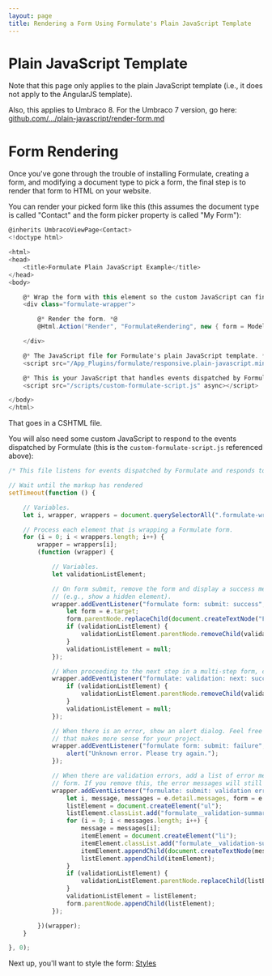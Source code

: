 ```yaml
---
layout: page
title: Rendering a Form Using Formulate's Plain JavaScript Template
---
```


# Plain JavaScript Template

Note that this page only applies to the plain JavaScript template (i.e., it does not apply to the AngularJS template).

Also, this applies to Umbraco 8. For the Umbraco 7 version, go here: [github.com/.../plain-javascript/render-form.md](https://github.com/rhythmagency/formulate/blob/a0b705a71a6a9034e1041d7c8d08ee4a748a6359/plain-javascript/render-form.md)

# Form Rendering

Once you've gone through the trouble of installing Formulate, creating a form, and modifying a document type to pick a form,
the final step is to render that form to HTML on your website.

You can render your picked form like this (this assumes the document type is called "Contact" and the form picker property is called "My Form"):

```csharp
@inherits UmbracoViewPage<Contact>
<!doctype html>

<html>
<head>
    <title>Formulate Plain JavaScript Example</title>
</head>
<body>

    @* Wrap the form with this element so the custom JavaScript can find it. *@
    <div class="formulate-wrapper">

        @* Render the form. *@
        @Html.Action("Render", "FormulateRendering", new { form = Model.MyForm })

    </div>

    @* The JavaScript file for Formulate's plain JavaScript template. *@
    <script src="/App_Plugins/formulate/responsive.plain-javascript.min.js" async></script>

    @* This is your JavaScript that handles events dispatched by Formulate. *@
    <script src="/scripts/custom-formulate-script.js" async></script>

</body>
</html>
```

That goes in a CSHTML file.

You will also need some custom JavaScript to respond to the events dispatched by Formulate (this is the `custom-formulate-script.js` referenced above):

```js
/* This file listens for events dispatched by Formulate and responds to them appropriately. */

// Wait until the markup has rendered
setTimeout(function () {

    // Variables.
    let i, wrapper, wrappers = document.querySelectorAll(".formulate-wrapper");

    // Process each element that is wrapping a Formulate form.
    for (i = 0; i < wrappers.length; i++) {
        wrapper = wrappers[i];
        (function (wrapper) {

            // Variables.
            let validationListElement;

            // On form submit, remove the form and display a success message. You can do what you like here
            // (e.g., show a hidden element).
            wrapper.addEventListener("formulate form: submit: success", function (e) {
                let form = e.target;
                form.parentNode.replaceChild(document.createTextNode("Form submitted!"), form);
                if (validationListElement) {
                    validationListElement.parentNode.removeChild(validationListElement);
                }
                validationListElement = null;
            });

            // When proceeding to the next step in a multi-step form, clear any validation errors.
            wrapper.addEventListener("formulate: validation: next: success", function () {
                if (validationListElement) {
                    validationListElement.parentNode.removeChild(validationListElement);
                }
                validationListElement = null;
            });

            // When there is an error, show an alert dialog. Feel free to change this to something
            // that makes more sense for your project.
            wrapper.addEventListener("formulate form: submit: failure", function () {
                alert("Unknown error. Please try again.");
            });

            // When there are validation errors, add a list of error messages to the bottom of the
            // form. If you remove this, the error messages will still be shown inline below each field.
            wrapper.addEventListener("formulate: submit: validation errors", function (e) {
                let i, message, messages = e.detail.messages, form = e.target, listElement, itemElement;
                listElement = document.createElement("ul");
                listElement.classList.add("formulate__validation-summary");
                for (i = 0; i < messages.length; i++) {
                    message = messages[i];
                    itemElement = document.createElement("li");
                    itemElement.classList.add("formulate__validation-summary__error");
                    itemElement.appendChild(document.createTextNode(message));
                    listElement.appendChild(itemElement);
                }
                if (validationListElement) {
                    validationListElement.parentNode.replaceChild(listElement, validationListElement);
                }
                validationListElement = listElement;
                form.parentNode.appendChild(listElement);
            });

        })(wrapper);
    }

}, 0);
```

Next up, you'll want to style the form: [Styles](/plain-javascript/styles)

